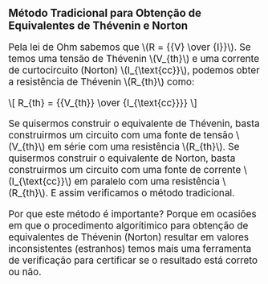 <style scoped>
    p {
        font-size: 14pt;
    }
    figcaption {
        font-size: 10pt;
    }
    figure {
        margin-left: auto;
        margin-right: auto;
    }
    img {
        display: block;
        margin-left: auto;
        margin-right: auto;
        width: 315px;
    }
</style>

<!-- _class: lead -->
## Método Tradicional para Obtenção de Equivalentes de Thévenin e Norton

Pela lei de Ohm sabemos que \\(R = {{V} \over {I}}\\). Se temos uma tensão de Thévenin \\(V_{th}\\) e uma corrente de curtocircuito (Norton) \\(I_{\\text{cc}}\\), podemos obter a resistência de Thévenin \\(R_{th}\\) como:

\\[
R_{th} = {{V_{th}} \over {I_{\\text{cc}}}}
\\]

Se quisermos construir o equivalente de Thévenin, basta construirmos um circuito com uma fonte de tensão \\(V_{th}\\) em série com uma resistência \\(R_{th}\\). Se quisermos construir o equivalente de Norton, basta construirmos um circuito com uma fonte de corrente \\(I_{\\text{cc}}\\) em paralelo com uma resistência \\(R_{th}\\). E assim verificamos o método tradicional.

Por que este método é importante? Porque em ocasiões em que o procedimento algorítimico para obtenção de equivalentes de Thévenin (Norton) resultar em valores inconsistentes (estranhos) temos mais uma ferramenta de verificação para certificar se o resultado está correto ou não.
